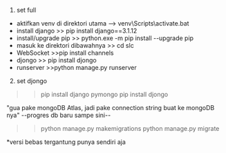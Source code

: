 
1. set full
- aktifkan venv di direktori utama --> venv\Scripts\activate.bat
- install django >> pip install django==3.1.12
- install/upgrade pip >> python.exe -m pip install --upgrade pip
- masuk ke direktori dibawahnya >> cd slc
- WebSocket >>pip install channels
- djongo >> pip install djongo
- runserver >>python manage.py runserver



2. set djongo
>>pip install django pymongo
>>pip install djongo

"gua pake mongoDB Atlas, jadi pake connection string buat ke mongoDB nya"
--progres db baru sampe sini--
>>python manage.py makemigrations
>>python manage.py migrate


*versi bebas tergantung punya sendiri aja
